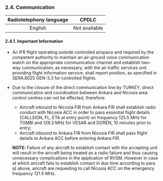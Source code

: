 ### 	2.4. Communication

| Radiotelephony language |     CPDLC     |
| :---------------------: | :-----------: |
|         English         | Not available |

#### 2.4.1. Important Information

- An IFR flight operating outside controlled airspace and required by the competent authority to maintain an air-ground voice communication watch on the appropriate communication channel and establish two-way communication, as necessary, with the air traffic services unit providing flight information service, shall report position, as specified in SERA.8025 GEN-3.3 for controlled flights.

- Due to the closure of the direct communication line by TURKEY, direct communication and coordination between Ankara and Nicosia area control centres can not be effected, therefore:

  - Aircraft inbound to Nicosia FIR from Ankara FIR shall establish radio conduct with Nicosia ACC in order to pass essential flight details (CALLSIGN, FL, ETA at entry point) on frequency 125.5 MHz for TOMBI and 126.3 MHz for VESAR and DOREN, 10 minutes prior to entry;
  - Aircraft inbound to Ankara FIR from Nicosia FIR shall pass flight details to Ankara ACC before entering Ankara FIR.

  **NOTE:** Failure of any aircraft to establish contact with the accepting unit will result in the aircraft being treated as a radio failure and thus causing unnecessary complications in the application of RVSM. However in case at which aircraft fails to establish contact in due time according to para a) above, aircraft are requesting to call Nicosia ACC on the emergency frequency 121.5 MHz.
